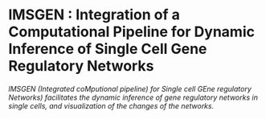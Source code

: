 # lMSGEN : Integration of a Computational Pipeline for Dynamic Inference of Single Cell Gene Regulatory Networks 
###### lMSGEN (Integrated coMputional pipeline) for Single cell GEne regulatory Networks) facilitates the dynamic inference of gene regulatory networks in single cells, and visualization of the changes of the networks.
